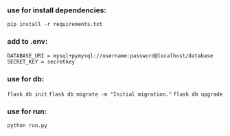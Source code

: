 ### use for install dependencies:
``` pip install -r requirements.txt ```

### add to .env:
``DATABASE_URI = mysql+pymysql://username:password@localhost/database
SECRET_KEY = secretkey``

### use for db:

```flask db init```
```flask db migrate -m "Initial migration."```
```flask db upgrade```

### use for run:

```python run.py```
